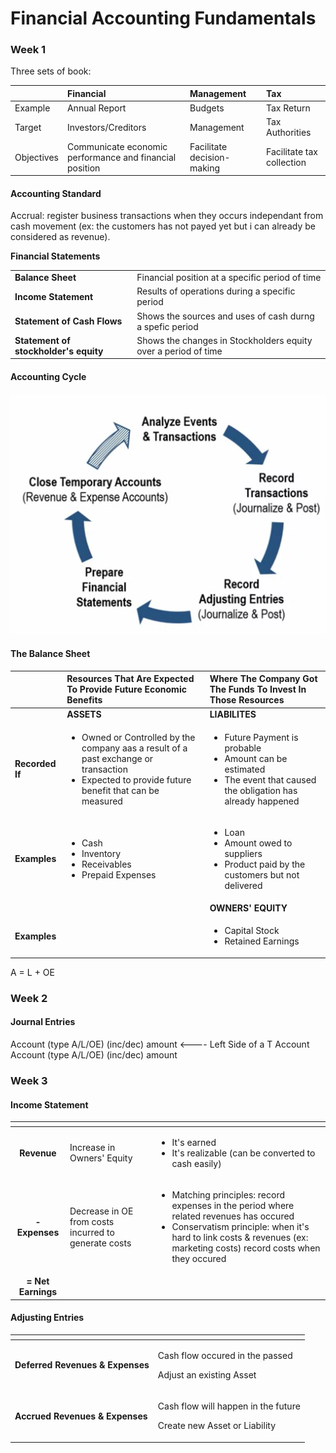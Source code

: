 # Financial Accounting Fundamentals

### Week 1

Three sets of book:

|  | Financial | Management | Tax |
| :--- | :--- | :--- | :--- |
| Example | Annual Report | Budgets | Tax Return |
| Target | Investors/Creditors | Management | Tax Authorities |
| Objectives | Communicate economic performance and financial position | Facilitate decision-making | Facilitate tax collection |

#### Accounting Standard

Accrual: register business transactions when they occurs independant from cash movement \(ex: the customers has not payed yet but i can already be considered as revenue\).

**Financial Statements**

|  |  |
| :--- | :--- |
| **Balance Sheet** | Financial position at a specific period of time |
| **Income Statement** | Results of operations during a specific period |
| **Statement of Cash Flows** | Shows the sources and uses of cash durng a spefic period |
| **Statement of stockholder's equity** | Shows the changes in Stockholders equity over a period of time |

#### Accounting Cycle

![](../.gitbook/assets/image%20%2813%29.png)

#### The Balance Sheet

<table>
  <thead>
    <tr>
      <th style="text-align:left"></th>
      <th style="text-align:left">Resources That Are Expected To Provide Future Economic Benefits</th>
      <th
      style="text-align:left">Where The Company Got The Funds To Invest In Those Resources</th>
    </tr>
  </thead>
  <tbody>
    <tr>
      <td style="text-align:left"></td>
      <td style="text-align:left"><b>ASSETS</b>
      </td>
      <td style="text-align:left"><b>LIABILITES</b>
      </td>
    </tr>
    <tr>
      <td style="text-align:left"><b>Recorded If</b>
      </td>
      <td style="text-align:left">
        <ul>
          <li>Owned or Controlled by the company aas a result of a past exchange or
            transaction</li>
          <li>Expected to provide future benefit that can be measured</li>
        </ul>
      </td>
      <td style="text-align:left">
        <ul>
          <li>Future Payment is probable</li>
          <li>Amount can be estimated</li>
          <li>The event that caused the obligation has already happened</li>
        </ul>
      </td>
    </tr>
    <tr>
      <td style="text-align:left"><b>Examples</b>
      </td>
      <td style="text-align:left">
        <ul>
          <li>Cash</li>
          <li>Inventory</li>
          <li>Receivables</li>
          <li>Prepaid Expenses</li>
        </ul>
      </td>
      <td style="text-align:left">
        <ul>
          <li>Loan</li>
          <li>Amount owed to suppliers</li>
          <li>Product paid by the customers but not delivered</li>
        </ul>
      </td>
    </tr>
    <tr>
      <td style="text-align:left"></td>
      <td style="text-align:left"></td>
      <td style="text-align:left"><b>OWNERS&apos; EQUITY</b>
      </td>
    </tr>
    <tr>
      <td style="text-align:left"><b>Examples</b>
      </td>
      <td style="text-align:left"></td>
      <td style="text-align:left">
        <ul>
          <li>Capital Stock</li>
          <li>Retained Earnings</li>
        </ul>
      </td>
    </tr>
  </tbody>
</table>

A = L + OE

### Week 2

#### Journal Entries

Account \(type A/L/OE\) \(inc/dec\) amount &lt;---- Left Side of a T Account  
    Account \(type A/L/OE\) \(inc/dec\) amount



### Week 3

#### Income Statement

<table>
  <thead>
    <tr>
      <th style="text-align:center"></th>
      <th style="text-align:left"></th>
      <th style="text-align:left"></th>
    </tr>
  </thead>
  <tbody>
    <tr>
      <td style="text-align:center"><b>Revenue</b>
      </td>
      <td style="text-align:left">Increase in Owners&apos; Equity</td>
      <td style="text-align:left">
        <ul>
          <li>It&apos;s earned</li>
          <li>It&apos;s realizable (can be converted to cash easily)</li>
        </ul>
      </td>
    </tr>
    <tr>
      <td style="text-align:center"><b> - Expenses</b>
      </td>
      <td style="text-align:left">Decrease in OE from costs incurred to generate costs</td>
      <td style="text-align:left">
        <ul>
          <li>Matching principles: record expenses in the period where related revenues
            has occured</li>
          <li>Conservatism principle: when it&apos;s hard to link costs &amp; revenues
            (ex: marketing costs) record costs when they occured</li>
        </ul>
      </td>
    </tr>
    <tr>
      <td style="text-align:center"><b>= Net Earnings</b>
      </td>
      <td style="text-align:left"></td>
      <td style="text-align:left"></td>
    </tr>
  </tbody>
</table>

#### Adjusting Entries

<table>
  <thead>
    <tr>
      <th style="text-align:left"></th>
      <th style="text-align:left"></th>
    </tr>
  </thead>
  <tbody>
    <tr>
      <td style="text-align:left"><b>Deferred Revenues &amp; Expenses</b>
      </td>
      <td style="text-align:left">
        <p>Cash flow occured in the passed</p>
        <p>Adjust an existing Asset</p>
      </td>
    </tr>
    <tr>
      <td style="text-align:left"><b>Accrued Revenues &amp; Expenses</b>
      </td>
      <td style="text-align:left">
        <p>Cash flow will happen in the future</p>
        <p>Create new Asset or Liability</p>
      </td>
    </tr>
  </tbody>
</table>



